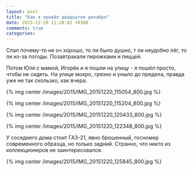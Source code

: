 ```yaml
---
layout: post
title: "Как я провёл двадцатое декабря"
date: 2015-12-20 11:28:02 +0300
comments: true
categories: 
---
```

Спал почему-то не оч хорошо, то ли было душно, т ли неудобно лёг, то ли из-за погоды. Позавтракали пирожками и пиццей.

Потом Юля с мамой, Игорёк и я пошли на улицу - я пошёл просто, чтобы не сидеть. На улице мокро, грязно и уныло до предела, правда уже не так скользко, как вчера.

{% img center /images/2015/IMG_20151220_115054_800.jpg %}

{% img center /images/2015/IMG_20151220_115204_800.jpg %}

{% img center /images/2015/IMG_20151220_120433_800.jpg %}

{% img center /images/2015/IMG_20151220_122348_800.jpg %}

У соседнего дома стоит ГАЗ-21, явно брошенный, госномер современного образца, но только задний. Странно, что никто из коллекционеров не заинтересовался.
 
{% img center /images/2015/IMG_20151220_125845_800.jpg %}